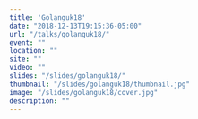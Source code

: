 ```yaml
---
title: 'Golanguk18'
date: "2018-12-13T19:15:36-05:00"
url: "/talks/golanguk18/"
event: ""
location: ""
site: ""
video: ""
slides: "/slides/golanguk18/"
thumbnail: "/slides/golanguk18/thumbnail.jpg"
image: "/slides/golanguk18/cover.jpg"
description: ""
---
```

